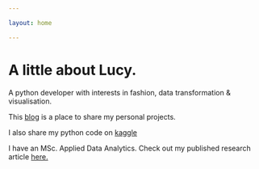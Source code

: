 ```yaml
---

layout: home

---
```


# A little about Lucy. 

A python developer with interests in fashion, data transformation & visualisation. 

This [blog](https://lucykbees.github.io/posts) is a place to share my personal projects. 

I also share my python code on [kaggle](https://www.kaggle.com/ucandotherobot)

I have an MSc. Applied Data Analytics.  Check out my published research article [here.](https://www.sciencedirect.com/science/article/pii/S1574013717302861)

